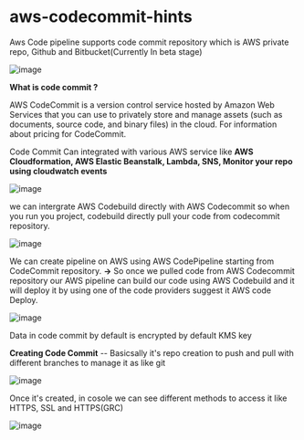 # aws-codecommit-hints

Aws Code pipeline supports code commit repository which is AWS private repo, Github and Bitbucket(Currently In beta stage)

![image](https://user-images.githubusercontent.com/94220395/141641725-fc1209db-fea0-40be-a69e-7863799da731.png)


**What is code commit ?**

AWS CodeCommit is a version control service hosted by Amazon Web Services that you can use to privately store and manage assets (such as documents, source code, and binary files) in the cloud. For information about pricing for CodeCommit.

Code Commit Can integrated with various AWS service like **AWS Cloudformation, AWS Elastic Beanstalk, Lambda, SNS, Monitor your repo using cloudwatch events**

![image](https://user-images.githubusercontent.com/94220395/141641061-6eabf297-2da4-44f0-b941-ee7108b1cbda.png)

we can intergrate AWS Codebuild directly with AWS Codecommit so when you run you project, codebuild directly pull your code from codecommit repository.

![image](https://user-images.githubusercontent.com/94220395/141640009-e5caa186-6618-4251-a6c0-807d7182cfe4.png)

We can create pipeline on AWS using AWS CodePipeline starting from CodeCommit repository.
**->** So once we pulled code from AWS Codecommit repository our AWS pipeline can build our code using AWS Codebuild and it will deploy it by using one of the code providers suggest it AWS code Deploy.

![image](https://user-images.githubusercontent.com/94220395/141642957-bcd682df-3886-4bd6-8897-9f7c4a791ff0.png)

Data in code commit by default is encrypted by default KMS key 

**Creating Code Commit** -- Basicsally it's repo creation to push and pull with different branches to manage it as like git

![image](https://user-images.githubusercontent.com/94220395/141643626-28f489b9-94a1-4f4f-88e9-239dbdb75be4.png)

Once it's created, in cosole we can see different methods to access it like HTTPS, SSL and HTTPS(GRC)

![image](https://user-images.githubusercontent.com/94220395/141643690-d6ed998a-ece9-4555-a02b-f83377631e0f.png)
